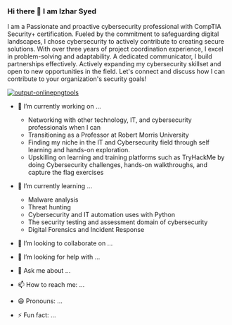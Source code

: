 ### Hi there 👋 I am Izhar Syed
I am a Passionate and proactive cybersecurity professional with CompTIA Security+ certification. Fueled by the commitment to safeguarding digital landscapes, I chose cybersecurity to actively contribute to creating secure solutions. With over three years of project coordination experience, I excel in problem-solving and adaptability. A dedicated communicator, I build partnerships effectively. Actively expanding my cybersecurity skillset and open to new opportunities in the field. Let's connect and discuss how I can contribute to your organization's security goals!

[![output-onlinepngtools](https://github.com/IzharSalvanaSyed/IzharSalvanaSyed/assets/156041933/3c2cad44-dde5-49df-a748-b00abd854c16)](https://www.credly.com/badges/d48b377b-2e11-44a8-b269-675c23261204/linked_in_profile)



- 🔭 I’m currently working on ...
   - Networking with other technology, IT, and cybersecurity professionals when I can
   - Transitioning as a Professor at Robert Morris University
   - Finding my niche in the IT and Cybersecurity field through self learning and hands-on exploration.
   - Upskilling on learning and training platforms such as TryHackMe by doing Cybersecurity challenges, hands-on walkthroughs, and capture the flag exercises
  
- 🌱 I’m currently learning ...
   - Malware analysis
   - Threat hunting
   - Cybersecurity and IT automation uses with Python
   - The security testing and assessment domain of cybersecurity
   - Digital Forensics and Incident Response  
 
- 👯 I’m looking to collaborate on ...
- 🤔 I’m looking for help with ...
- 💬 Ask me about ...
- 📫 How to reach me: ...
- 😄 Pronouns: ...
- ⚡ Fun fact: ...
